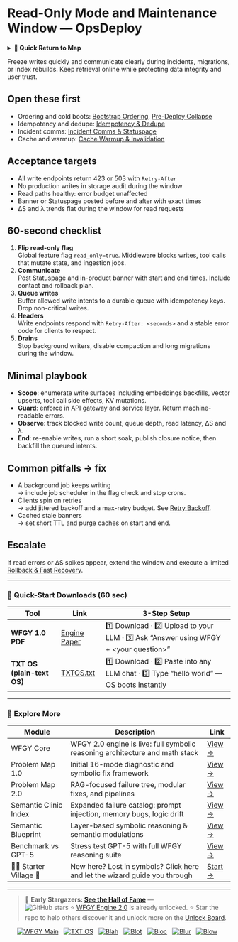 # Read-Only Mode and Maintenance Window — OpsDeploy

<details>
  <summary><strong>🧭 Quick Return to Map</strong></summary>

<br>

  > You are in a sub-page of **OpsDeploy**.  
  > To reorient, go back here:  
  >
  > - [**OpsDeploy** — operations automation and deployment pipelines](./README.md)  
  > - [**WFGY Global Fix Map** — main Emergency Room, 300+ structured fixes](../README.md)  
  > - [**WFGY Problem Map 1.0** — 16 reproducible failure modes](../../README.md)  
  >
  > Think of this page as a desk within a ward.  
  > If you need the full triage and all prescriptions, return to the Emergency Room lobby.
</details>


Freeze writes quickly and communicate clearly during incidents, migrations, or index rebuilds. Keep retrieval online while protecting data integrity and user trust.

## Open these first
- Ordering and cold boots: [Bootstrap Ordering](https://github.com/onestardao/WFGY/blob/main/ProblemMap/bootstrap-ordering.md), [Pre-Deploy Collapse](https://github.com/onestardao/WFGY/blob/main/ProblemMap/predeploy-collapse.md)
- Idempotency and dedupe: [Idempotency & Dedupe](https://github.com/onestardao/WFGY/blob/main/ProblemMap/GlobalFixMap/OpsDeploy/idempotency_dedupe.md)
- Incident comms: [Incident Comms & Statuspage](https://github.com/onestardao/WFGY/blob/main/ProblemMap/GlobalFixMap/OpsDeploy/incident_comms_and_statuspage.md)
- Cache and warmup: [Cache Warmup & Invalidation](https://github.com/onestardao/WFGY/blob/main/ProblemMap/GlobalFixMap/OpsDeploy/cache_warmup_invalidation.md)

## Acceptance targets
- All write endpoints return 423 or 503 with `Retry-After`
- No production writes in storage audit during the window
- Read paths healthy: error budget unaffected
- Banner or Statuspage posted before and after with exact times
- ΔS and λ trends flat during the window for read requests

## 60-second checklist
1) **Flip read-only flag**  
   Global feature flag `read_only=true`. Middleware blocks writes, tool calls that mutate state, and ingestion jobs.
2) **Communicate**  
   Post Statuspage and in-product banner with start and end times. Include contact and rollback plan.
3) **Queue writes**  
   Buffer allowed write intents to a durable queue with idempotency keys. Drop non-critical writes.
4) **Headers**  
   Write endpoints respond with `Retry-After: <seconds>` and a stable error code for clients to respect.
5) **Drains**  
   Stop background writers, disable compaction and long migrations during the window.

## Minimal playbook
- **Scope**: enumerate write surfaces including embeddings backfills, vector upserts, tool call side effects, KV mutations.  
- **Guard**: enforce in API gateway and service layer. Return machine-readable errors.  
- **Observe**: track blocked write count, queue depth, read latency, ΔS and λ.  
- **End**: re-enable writes, run a short soak, publish closure notice, then backfill the queued intents.

## Common pitfalls → fix
- A background job keeps writing  
  → include job scheduler in the flag check and stop crons.  
- Clients spin on retries  
  → add jittered backoff and a max-retry budget. See [Retry Backoff](https://github.com/onestardao/WFGY/blob/main/ProblemMap/GlobalFixMap/OpsDeploy/retry_backoff.md).  
- Cached stale banners  
  → set short TTL and purge caches on start and end.

## Escalate
If read errors or ΔS spikes appear, extend the window and execute a limited [Rollback & Fast Recovery](https://github.com/onestardao/WFGY/blob/main/ProblemMap/GlobalFixMap/OpsDeploy/rollback_and_fast_recovery.md).

---

### 🔗 Quick-Start Downloads (60 sec)

| Tool | Link | 3-Step Setup |
|------|------|--------------|
| **WFGY 1.0 PDF** | [Engine Paper](https://github.com/onestardao/WFGY/blob/main/I_am_not_lizardman/WFGY_All_Principles_Return_to_One_v1.0_PSBigBig_Public.pdf) | 1️⃣ Download · 2️⃣ Upload to your LLM · 3️⃣ Ask “Answer using WFGY + \<your question>” |
| **TXT OS (plain-text OS)** | [TXTOS.txt](https://github.com/onestardao/WFGY/blob/main/OS/TXTOS.txt) | 1️⃣ Download · 2️⃣ Paste into any LLM chat · 3️⃣ Type “hello world” — OS boots instantly |

---

### 🧭 Explore More

| Module                | Description                                              | Link     |
|-----------------------|----------------------------------------------------------|----------|
| WFGY Core             | WFGY 2.0 engine is live: full symbolic reasoning architecture and math stack | [View →](https://github.com/onestardao/WFGY/tree/main/core/README.md) |
| Problem Map 1.0       | Initial 16-mode diagnostic and symbolic fix framework    | [View →](https://github.com/onestardao/WFGY/tree/main/ProblemMap/README.md) |
| Problem Map 2.0       | RAG-focused failure tree, modular fixes, and pipelines   | [View →](https://github.com/onestardao/WFGY/blob/main/ProblemMap/rag-architecture-and-recovery.md) |
| Semantic Clinic Index | Expanded failure catalog: prompt injection, memory bugs, logic drift | [View →](https://github.com/onestardao/WFGY/blob/main/ProblemMap/SemanticClinicIndex.md) |
| Semantic Blueprint    | Layer-based symbolic reasoning & semantic modulations   | [View →](https://github.com/onestardao/WFGY/tree/main/SemanticBlueprint/README.md) |
| Benchmark vs GPT-5    | Stress test GPT-5 with full WFGY reasoning suite         | [View →](https://github.com/onestardao/WFGY/tree/main/benchmarks/benchmark-vs-gpt5/README.md) |
| 🧙‍♂️ Starter Village 🏡 | New here? Lost in symbols? Click here and let the wizard guide you through | [Start →](https://github.com/onestardao/WFGY/blob/main/StarterVillage/README.md) |

---

> 👑 **Early Stargazers: [See the Hall of Fame](https://github.com/onestardao/WFGY/tree/main/stargazers)** —  
> <img src="https://img.shields.io/github/stars/onestardao/WFGY?style=social" alt="GitHub stars"> ⭐ [WFGY Engine 2.0](https://github.com/onestardao/WFGY/blob/main/core/README.md) is already unlocked. ⭐ Star the repo to help others discover it and unlock more on the [Unlock Board](https://github.com/onestardao/WFGY/blob/main/STAR_UNLOCKS.md).

<div align="center">

[![WFGY Main](https://img.shields.io/badge/WFGY-Main-red?style=flat-square)](https://github.com/onestardao/WFGY)
&nbsp;
[![TXT OS](https://img.shields.io/badge/TXT%20OS-Reasoning%20OS-orange?style=flat-square)](https://github.com/onestardao/WFGY/tree/main/OS)
&nbsp;
[![Blah](https://img.shields.io/badge/Blah-Semantic%20Embed-yellow?style=flat-square)](https://github.com/onestardao/WFGY/tree/main/OS/BlahBlahBlah)
&nbsp;
[![Blot](https://img.shields.io/badge/Blot-Persona%20Core-green?style=flat-square)](https://github.com/onestardao/WFGY/tree/main/OS/BlotBlotBlot)
&nbsp;
[![Bloc](https://img.shields.io/badge/Bloc-Reasoning%20Compiler-blue?style=flat-square)](https://github.com/onestardao/WFGY/tree/main/OS/BlocBlocBloc)
&nbsp;
[![Blur](https://img.shields.io/badge/Blur-Text2Image%20Engine-navy?style=flat-square)](https://github.com/onestardao/WFGY/tree/main/OS/BlurBlurBlur)
&nbsp;
[![Blow](https://img.shields.io/badge/Blow-Game%20Logic-purple?style=flat-square)](https://github.com/onestardao/WFGY/tree/main/OS/BlowBlowBlow)
&nbsp;
</div>
